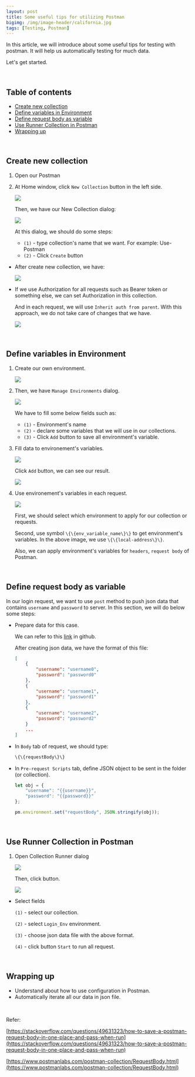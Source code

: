 ```yaml
---
layout: post
title: Some useful tips for utilizing Postman
bigimg: /img/image-header/california.jpg
tags: [Testing, Postman]
---
```


In this article, we will introduce about some useful tips for testing with postman. It will help us automatically testing for much data.

Let's get started.

<br>

## Table of contents
- [Create new collection](#create-new-collection)
- [Define variables in Environment](#define-variables-in-environment)
- [Define request body as variable](#define-request-body-as-variable)
- [Use Runner Collection in Postman](#use-runner-collection-in-postman)
- [Wrapping up](#wrapping-up)


<br>

## Create new collection
1. Open our Postman 

2. At Home window, click ```New Collection``` button in the left side.

    ![](../img/Postman/1-create-new-collection.png)

    Then, we have our New Collection dialog:

    ![](../img/Postman/4-Open-New-Collection-Dialog.png)

    At this dialog, we should do some steps:
    - ```(1)``` - type collection's name that we want. For example: Use-Postman
    - ```(2)``` - Click ```Create``` button

- After create new collection, we have:

    ![](../img/Postman/5-Result-create-new-collection.png)

- If we use Authorization for all requests such as Bearer token or something else, we can set Authorization in this collection.

    And in each request, we will use ```Inherit auth from parent```. With this approach, we do not take care of changes that we have.

    ![](../img/Postman/6-Use-Inherit-auth-from-parent-in-each-request.png)

<br>

## Define variables in Environment
1. Create our own environment.

    ![](../img/Postman/7-create-environment.png)

2. Then, we have ```Manage Environments``` dialog.

    ![](../img/Postman/8-manage-env-dialog.png)

    We have to fill some below fields such as:
    - ```(1)``` - Environment's name
    - ```(2)``` - declare some variables that we will use in our collections.
    - ```(3)``` - Click ```Add``` button to save all environment's variable.

3. Fill data to environement's variables.

    ![](../img/Postman/9-fill-data-env-variables.png)

    Click ```Add``` button, we can see our result.

    ![](../img/Postman/10-result-env-variables.png)

4. Use environement's variables in each request.

    ![](../img/Postman/11-Use-env-variables-in-requests.png)

    First, we should select which environment to apply for our collection or requests.

    Second, use symbol ```\{\{env_variable_name\}\}``` to get environment's variables. In the above image, we use ```\{\{local-address\}\}```.

    Also, we can apply environment's variables for ```headers```, ```request body``` of Postman.

<br>

## Define request body as variable
In our login request, we want to use ```post``` method to push json data that contains ```username``` and ```password``` to server. In this section, we will do below some steps:
- Prepare data for this case.

    We can refer to this [link](https://github.com/DucManhPhan/Learn-Nodejs/tree/master/pratice-common-node-modules/src/file/template-file) in github.

    After creating json data, we have the format of this file:

    ```json
    [
        {
            "username": "username0",
            "password": "password0"
        },
        {
            "username": "username1",
            "password": "password1"
        },
        {
            "username": "username2",
            "password": "password2"
        }
        ...
    ]
    ```

- In ```Body``` tab of request, we should type:

    ```javascript
    \{\{requestBody\}\}
    ```

- In ```Pre-request Scripts``` tab, define JSON object to be sent in the folder (or collection).

    ```javascript
    let obj = {
        "username": "{{username}}",
        "password": "{{password}}"
    };

    pm.environment.set("requestBody", JSON.stringify(obj));
    ```

<br>

## Use Runner Collection in Postman
1. Open Collection Runner dialog

    ![](../img/Postman/2-choose-Runner-Collection.png)

    Then, click button.

    ![](../img/Postman/3-Collection-Runner-Dialog.png)

- Select fields

    ```(1)``` - select our collection.

    ```(2)``` - select ```Login_Env``` environment.

    ```(3)``` - choose json data file with the above format.

    ```(4)``` - click button ```Start``` to run all request.

<br>

## Wrapping up
- Understand about how to use configuration in Postman.
- Automatically iterate all our data in json file.

<br>

Refer:

[https://stackoverflow.com/questions/49631323/how-to-save-a-postman-request-body-in-one-place-and-pass-when-run](https://stackoverflow.com/questions/49631323/how-to-save-a-postman-request-body-in-one-place-and-pass-when-run)

[https://www.postmanlabs.com/postman-collection/RequestBody.html](https://www.postmanlabs.com/postman-collection/RequestBody.html)